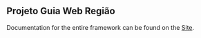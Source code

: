 ## Projeto Guia Web Região


Documentation for the entire framework can be found on the [Site](http://guiawebregiao.com.br).
